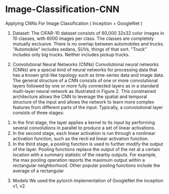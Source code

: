 # Image-Classification-CNN
Applying CNNs For Image Classification ( Inception + GoogleNet )

1) Dataset:
The CIFAR-10 dataset consists of 60,000 32x32 color images in 10 classes, with 6000 images per class. The classes are completely mutually exclusive. There is no overlap between automobiles and trucks. "Automobile" includes sedans, SUVs, things of that sort. "Truck" includes only big trucks. Neither includes pickup trucks.

2) Convolutional Neural Networks (CNNs)
Convolutional neural networks (CNNs) are a special kind of neural networks for processing data that has a known grid-like topology such as time-series data and image data. The general structure of a CNN consists of one or more convolutional layers followed by one or more fully connected layers as in a standard multi-layer neural network as illustrated in Figure 2. This constrained architecture allows the CNN to leverage the spatial and temporal structure of the input and allows the network to learn more complex features from different parts of the input.
Typically, a convolutional layer consists of three stages:
1. In the first stage, the layer applies a kernel to its input by performing several convolutions in parallel to produce a set of linear activations.
2. In the second stage, each linear activation is run through a nonlinear activation function, such as the recti ed linear activation function.
3. In the third stage, a pooling function is used to further modify the output of the layer. Pooling functions replace the output of the net at a certain location with a summary statistic of the nearby outputs. For example, the max pooling operation reports the maximum output within a rectangular neighborhood. Other popular pooling functions include the average of a rectangular

3) Models
We used the pytorch implementation of GoogleNet the inception v1, v2.
